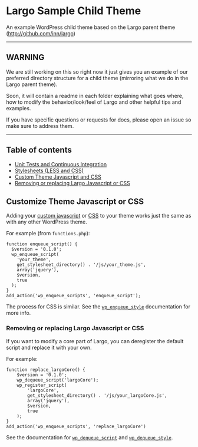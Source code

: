 # Largo Sample Child Theme

An example WordPress child theme based on the Largo parent theme (http://github.com/inn/largo)
* * *
## WARNING

We are still working on this so right now it just gives you an example of our preferred directory structure for a child theme (mirroring what we do in the Largo parent theme). 

Soon, it will contain a readme in each folder explaining what goes where, how to modify the behavior/look/feel of Largo and other helpful tips and examples.

If you have specific questions or requests for docs, please open an issue so make sure to address them.

* * *

## Table of contents

- [Unit Tests and Continuous Integration](/tests/readme.md)
- [Stylesheets (LESS and CSS)](/less/readme.md)
- [Custom Theme Javascript and CSS](#custom-theme-javascript-and-css)
- [Removing or replacing Largo Javascript or CSS](#removing-or-replacing-largo-javascript-or-css)


## Customize Theme Javascript or CSS

Adding your [custom javascript](http://codex.wordpress.org/Function_Reference/wp_enqueue_script) or [CSS](http://codex.wordpress.org/Function_Reference/wp_enqueue_style) to your theme works just the same as with any other WordPress theme.

For example (from `functions.php`):

    function enqueue_script() {
      $version = '0.1.0';
      wp_enqueue_script(
        'your_theme',
        get_stylesheet_directory() . '/js/your_theme.js',
        array('jquery'),
        $version,
        true
      );
    }
    add_action('wp_enqueue_scripts', 'enqueue_script');
    
The process for CSS is similar. See the [`wp_enqueue_style`](http://codex.wordpress.org/Function_Reference/wp_enqueue_style) documentation for more info.

### Removing or replacing Largo Javascript or CSS

If you want to modify a core part of Largo, you can deregister the default script and replace it with your own.

For example:

	function replace_largoCore() {
		$version = '0.1.0';
		wp_dequeue_script('largoCore');
		wp_register_script(
			'largoCore',
			get_stylesheet_directory() . '/js/your_largoCore.js',
			array('jquery'),
			$version,
			true
		);
	}
	add_action('wp_enqueue_scripts', 'replace_largoCore')
	
See the documentation for [`wp_dequeue_script`](http://codex.wordpress.org/Function_Reference/wp_dequeue_script) and [`wp_dequeue_style`](http://codex.wordpress.org/Function_Reference/wp_dequeue_style).